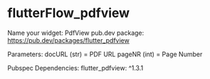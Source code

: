 # flutterFlow_pdfview

Name your widget: PdfView
pub.dev package: https://pub.dev/packages/flutter_pdfview

Parameters: 
docURL (str) = PDF URL
pageNR (int) = Page Number

Pubspec Dependencies:
flutter_pdfview: ^1.3.1
